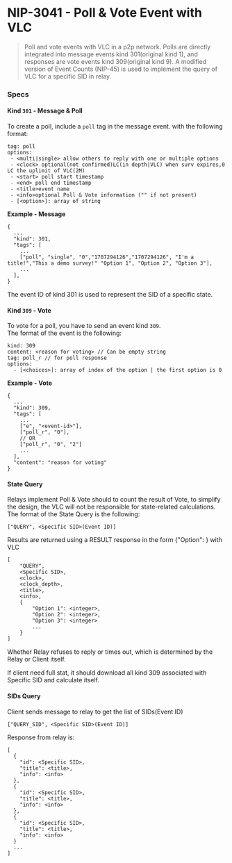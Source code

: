 # NIP-3041 - Poll & Vote Event with VLC

> Poll and vote events with VLC in a p2p network. Polls are directly integrated into message events kind 301(original kind 1), and responses are vote events kind 309(original kind 9). A modified version of Event Counts (NIP-45) is used to implement the query of VLC for a specific SID in relay.



### Specs

#### Kind `301` - Message & Poll

To create a poll, include a `poll` tag in the message event. with the following format:

```
tag: poll
options:
 - <multi|single> allow others to reply with one or multiple options
 - <clock> optional(not confirmed)LC(in depth|VLC) when surv expires,0 LC the uplimit of VLC(2M)
 - <start> poll start timestamp
 - <end> poll end timestamp
 - <title>event name
 - <info>optional Poll & Vote information ("" if not present)
 - [<option>]: array of string
```

**Example - Message**

```
{
  ...
  "kind": 301,
  "tags": [
    ...
    ["poll", "single", "0","1707294126","1707294126", "I'm a title!","This a demo survey!" "Option 1", "Option 2", "Option 3"],
    ...
  ],
}
```

The event ID of kind 301 is used to represent the SID of a specific state.

#### Kind `309` - Vote

To vote for a poll, you have to send an event kind `309`.\
The format of the event is the following:

```
kind: 309
content: <reason for voting> // Can be empty string
tag: poll_r // for poll response
options:
  - [<choices>]: array of index of the option | the first option is 0
```

**Example - Vote**

```
{
  ...
  "kind": 309,
  "tags": [
    ...
    ["e", "<event-id>"],
    ["poll_r", "0"],
    // OR
    ["poll_r", "0", "2"]
    ...
  ],
  "content": "reason for voting"
}
```


#### State Query

Relays implement Poll & Vote should to count the result of Vote, to simplify the design, the VLC will not be responsible for state-related calculations. The format of the State Query is the following:

```
["QUERY", <Specific SID>(Event ID)]
```

Results are returned using a RESULT response in the form {"Option": } with VLC

```
[
    "QUERY", 
    <Specific SID>,
    <clock>,
    <clock_depth>,
    <title>,
    <info>,
    {
        "Option 1": <integer>,
        "Option 2": <integer>,
        "Option 3": <integer>
        ...
    }
]
```

Whether Relay refuses to reply or times out, which is determined by the Relay or Client itself.

If client need full stat, it should download all kind 309 associated with Specific SID and calculate itself.



#### SIDs Query
Client sends message to relay to get the list of SIDs(Event ID)

```
["QUERY_SID", <Specific SID>(Event ID)]
```
Response from relay is:
```
[
  {
    "id": <Specific SID>,
    "title": <title>,
    "info": <info>
  },
  {
    "id": <Specific SID>,
    "title": <title>,
    "info": <info>
  },
  {
    "id": <Specific SID>,
    "title": <title>,
    "info": <info>
  }
  ...
]
```